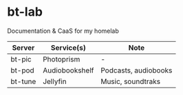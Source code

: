 # bt-lab
Documentation &amp; CaaS for my homelab

| Server | Service(s) | Note | 
| --- | --- | --- | 
| bt-pic | Photoprism | - | 
| bt-pod | Audiobookshelf | Podcasts, audiobooks |
| bt-tune | Jellyfin | Music, soundtraks 